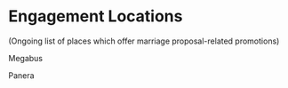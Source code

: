 # Engagement Locations

(Ongoing list of places which offer marriage proposal-related promotions)

Megabus

Panera